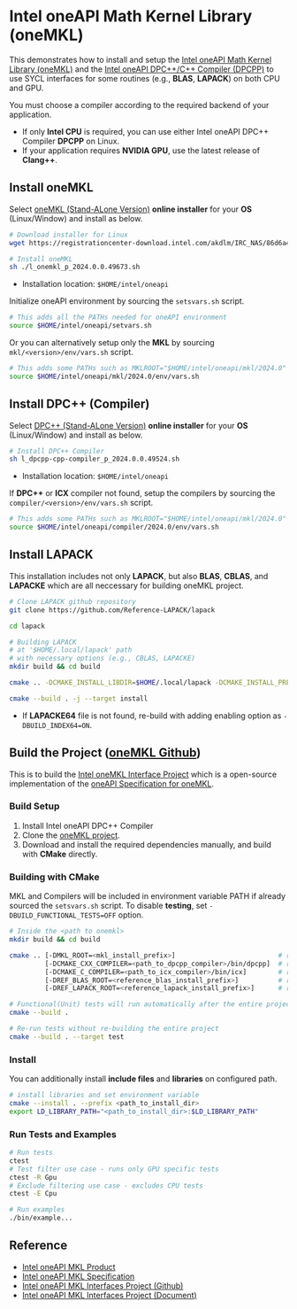 # Intel oneAPI Math Kernel Library (oneMKL)

This demonstrates how to install and setup the [Intel oneAPI Math Kernel Library (oneMKL)](https://www.intel.com/content/www/us/en/developer/tools/oneapi/onemkl.html#gs.1cwhp0) and the [Intel oneAPI DPC++/C++ Compiler (DPCPP)](https://www.intel.com/content/www/us/en/developer/tools/oneapi/dpc-compiler.html#gs.1cx3wv) to use SYCL interfaces for some routines (e.g., **BLAS**, **LAPACK**) on both CPU and GPU.

You must choose a compiler according to the required backend of your application.
- If only **Intel CPU** is required, you can use either Intel oneAPI DPC++ Compiler **DPCPP** on Linux.
- If your application requires **NVIDIA GPU**, use the latest release of **Clang++**.

## Install oneMKL
Select [oneMKL (Stand-ALone Version)](https://www.intel.com/content/www/us/en/developer/tools/oneapi/onemkl-download.html) **online installer** for your **OS** (Linux/Window) and install as below.

```bash
# Download installer for Linux
wget https://registrationcenter-download.intel.com/akdlm/IRC_NAS/86d6a4c1-c998-4c6b-9fff-ca004e9f7455/l_onemkl_p_2024.0.0.49673.sh

# Install oneMKL
sh ./l_onemkl_p_2024.0.0.49673.sh
```
- Installation location: `$HOME/intel/oneapi`

Initialize oneAPI environment by sourcing the `setsvars.sh` script. 
```bash
# This adds all the PATHs needed for oneAPI environment
source $HOME/intel/oneapi/setvars.sh
```

Or you can alternatively setup only the **MKL** by sourcing `mkl/<version>/env/vars.sh` script.
```bash
# This adds some PATHs such as MKLROOT="$HOME/intel/oneapi/mkl/2024.0"
source $HOME/intel/oneapi/mkl/2024.0/env/vars.sh
```


## Install DPC++ (Compiler)
Select [DPC++ (Stand-ALone Version)](https://www.intel.com/content/www/us/en/developer/articles/tool/oneapi-standalone-components.html#dpcpp-cpp) **online installer** for your **OS** (Linux/Window) and install as below.

```bash
# Install DPC++ Compiler
sh l_dpcpp-cpp-compiler_p_2024.0.0.49524.sh
```
- Installation location: `$HOME/intel/oneapi`

If **DPC++** or **ICX** compiler not found, setup the compilers by sourcing the `compiler/<version>/env/vars.sh` script.
```bash
# This adds some PATHs such as MKLROOT="$HOME/intel/oneapi/mkl/2024.0"
source $HOME/intel/oneapi/compiler/2024.0/env/vars.sh
```

## Install LAPACK
This installation includes not only **LAPACK**, but also **BLAS**, **CBLAS**, and **LAPACKE** which are all neccessary for building oneMKL project.
```bash
# Clone LAPACK github repository
git clone https://github.com/Reference-LAPACK/lapack

cd lapack

# Building LAPACK 
# at '$HOME/.local/lapack' path 
# with necessary options (e.g., CBLAS, LAPACKE)
mkdir build && cd build

cmake .. -DCMAKE_INSTALL_LIBDIR=$HOME/.local/lapack -DCMAKE_INSTALL_PREFIX=$HOME/.local/lapack -DBUILD_SHARED_LIBS=ON -DCBLAS=ON -DLAPACKE=ON

cmake --build . -j --target install
```
- If **LAPACKE64** file is not found, re-build with adding enabling option as `-DBUILD_INDEX64=ON`.


## Build the Project ([oneMKL Github](https://github.com/oneapi-src/oneMKL))
This is to build the [Intel oneMKL Interface Project](https://github.com/oneapi-src/oneMKL) which is a open-source implementation of the [oneAPI Specification for oneMKL](https://spec.oneapi.io/versions/latest/index.html).

### Build Setup
1. Install Intel oneAPI DPC++ Compiler
2. Clone the [oneMKL project](https://github.com/oneapi-src/oneMKL).
3. Download and install the required dependencies manually, and build with **CMake** directly.

### Building with CMake

MKL and Compilers will be included in environment variable PATH if already sourced the `setsvars.sh` script. To disable **testing**, set `-DBUILD_FUNCTIONAL_TESTS=OFF` option.

```bash
# Inside the <path to onemkl>
mkdir build && cd build

cmake .. [-DMKL_ROOT=<mkl_install_prefix>]                          # required only if environment variable MKLROOT is not set
         [-DCMAKE_CXX_COMPILER=<path_to_dpcpp_compiler>/bin/dpcpp]  # required only if dpcpp is not found in environment variable PATH
         [-DCMAKE_C_COMPILER=<path_to_icx_compiler>/bin/icx]        # required only if icx is not found in environment variable PATH
         [-DREF_BLAS_ROOT=<reference_blas_install_prefix>]          # required only for testing
         [-DREF_LAPACK_ROOT=<reference_lapack_install_prefix>]      # required only for testing

# Functional(Unit) tests will run automatically after the entire project is built successfully
cmake --build . 

# Re-run tests without re-building the entire project
cmake --build . --target test  
```

### Install
You can additionally install **include files** and **libraries** on configured path.
```bash
# install libraries and set environment variable
cmake --install . --prefix <path_to_install_dir>
export LD_LIBRARY_PATH="<path_to_install_dir>:$LD_LIBRARY_PATH"
```

### Run Tests and Examples
```bash
# Run tests
ctest
# Test filter use case - runs only GPU specific tests
ctest -R Gpu
# Exclude filtering use case - excludes CPU tests
ctest -E Cpu
```
```bash
# Run examples
./bin/example...
```


## Reference
- [Intel oneAPI MKL Product](https://www.intel.com/content/www/us/en/developer/tools/oneapi/onemkl.html)
- [Intel oneAPI MKL Specification](https://spec.oneapi.io/versions/latest/index.html)
- [Intel oneAPI MKL Interfaces Project (Github)](https://github.com/oneapi-src/oneMKL)
- [Intel oneAPI MKL Interfaces Project (Document)](https://oneapi-src.github.io/oneMKL/index.html)
